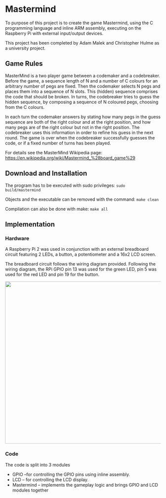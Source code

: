 # Mastermind
To purpose of this project is to create the game Mastermind, using the C programming language and inline ARM assembly, executing on the Raspberry Pi with external input/output devices.

This project has been completed by Adam Malek and Christopher Hulme as a university project.

## Game Rules
MasterMind is a two player game between a codemaker and a codebreaker. Before the game, a sequence length of N and a number of C colours for an arbitrary number of pegs are fixed. Then the codemaker selects N pegs and places them into a sequence of N slots. This (hidden) sequence comprises the code that should be broken. In turns, the codebreaker tries to guess the hidden sequence, by composing a sequence of N coloured pegs, choosing from the C colours.

In each turn the codemaker answers by stating how many pegs in the guess sequence are both of the right colour and at the right position, and how many pegs are of the right colour but not in the right position. The codebreaker uses this information in order to refine his guess in the next round. The game is over when the codebreaker successfully guesses the code, or
if a fixed number of turns has been played.

For details see the MasterMind Wikipedia page:
https://en.wikipedia.org/wiki/Mastermind_%28board_game%29

## Download and Installation
The program has to be executed with sudo privileges: `sudo build/mastermind`

Objects and the executable can be removed with the command: `make clean`


Compilation can also be done with make: `make all`
## Implementation 
### Hardware
A Raspberry Pi 2 was used in conjunction with an external breadboard circuit featuring 2 LEDs, a button, a potentiometer and a 16x2 LCD screen.

The breadboard circuit follows the wiring diagram provided. Following the wiring diagram, the RPi GPIO pin 13 was used for the green LED, pin 5 was used for the red LED and pin 19 for the button.

<img src="https://i.imgur.com/amXT0Cm.png" width="525">

### Code
The code is split into 3 modules
* GPIO –for controlling the GPIO pins using inline assembly.
* LCD – for controlling the LCD display.
* Mastermind – implements the gameplay logic and brings GPIO and LCD modules together
